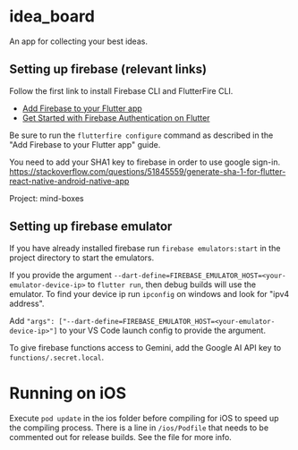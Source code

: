 # idea_board

An app for collecting your best ideas.

## Setting up firebase (relevant links)
Follow the first link to install Firebase CLI and FlutterFire CLI.
* [Add Firebase to your Flutter app](https://firebase.google.com/docs/flutter/setup)
* [Get Started with Firebase Authentication on Flutter](https://firebase.google.com/docs/auth/flutter/start)

Be sure to run the `flutterfire configure` command as described in the "Add Firebase to your Flutter app" guide.

You need to add your SHA1 key to firebase in order to use google sign-in.
https://stackoverflow.com/questions/51845559/generate-sha-1-for-flutter-react-native-android-native-app

Project: mind-boxes

## Setting up firebase emulator
If you have already installed firebase run `firebase emulators:start` in the project directory to start the emulators.

If you provide the argument `--dart-define=FIREBASE_EMULATOR_HOST=<your-emulator-device-ip>` to `flutter run`, then
debug builds will use the emulator. To find your device ip run `ipconfig` on windows and look for "ipv4 address".

Add `"args": ["--dart-define=FIREBASE_EMULATOR_HOST=<your-emulator-device-ip>"]` to your VS Code launch config to
provide the argument.

To give firebase functions access to Gemini, add the Google AI API key to `functions/.secret.local`.

# Running on iOS
Execute `pod update` in the ios folder before compiling for iOS to speed up the compiling process.
There is a line in `/ios/Podfile` that needs to be commented out for release builds. See the file for more info.
